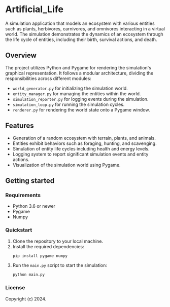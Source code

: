 # Artificial_Life

A simulation application that models an ecosystem with various entities such as plants, herbivores, carnivores, and omnivores interacting in a virtual world. The simulation demonstrates the dynamics of an ecosystem through the life cycle of entities, including their birth, survival actions, and death.

## Overview

The project utilizes Python and Pygame for rendering the simulation's graphical representation. It follows a modular architecture, dividing the responsibilities across different modules:
- `world_generator.py` for initializing the simulation world.
- `entity_manager.py` for managing the entities within the world.
- `simulation_reporter.py` for logging events during the simulation.
- `simulation_loop.py` for running the simulation cycles.
- `renderer.py` for rendering the world state onto a Pygame window.

## Features

- Generation of a random ecosystem with terrain, plants, and animals.
- Entities exhibit behaviors such as foraging, hunting, and scavenging.
- Simulation of entity life cycles including health and energy levels.
- Logging system to report significant simulation events and entity actions.
- Visualization of the simulation world using Pygame.

## Getting started

### Requirements

- Python 3.6 or newer
- Pygame
- Numpy

### Quickstart

1. Clone the repository to your local machine.
2. Install the required dependencies:
   ```bash
   pip install pygame numpy
   ```
3. Run the `main.py` script to start the simulation:
   ```bash
   python main.py
   ```

### License

Copyright (c) 2024.